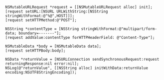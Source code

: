 	
	NSMutableURLRequest *request = [[NSMutableURLRequest alloc] init];
    [request setURL:[NSURL URLWithString:[NSString stringWithFormat:@"%@",HOST]]];
    [request setHTTPMethod:@"POST"];
    
    NSString *contentType = [NSString stringWithFormat:@"multipart/form-data; boundary=-------"];
    [request addValue:contentType forHTTPHeaderField: @"Content-Type"];
    
    NSMutableData *body = [NSMutableData data];
    [request setHTTPBody:body];

    NSData *returnValue = [NSURLConnection sendSynchronousRequest:request returningResponse:nil error:nil];
    NSLog(@"returnValue", [[NSString alloc] initWithData:returnValue encoding:NSUTF8StringEncoding]);